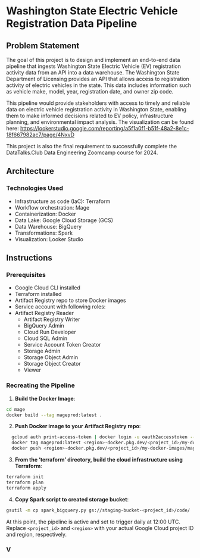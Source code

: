 # Washington State Electric Vehicle Registration Data Pipeline

## Problem Statement

The goal of this project is to design and implement an end-to-end data pipeline that ingests Washington State Electric Vehicle (EV) registration activity data from an API into a data warehouse. The Washington State Department of Licensing provides an API that allows access to registration activity of electric vehicles in the state. This data includes information such as vehicle make, model, year, registration date, and owner zip code.

This pipeline would provide stakeholders with access to timely and reliable data on electric vehicle registration activity in Washington State, enabling them to make informed decisions related to EV policy, infrastructure planning, and environmental impact analysis. The visualization can be found here: https://lookerstudio.google.com/reporting/a5f1a0f1-b51f-48a2-8e1c-18f667982ac7/page/4NxvD

This project is also the final requirement to successfully complete the DataTalks.Club Data Engineering Zoomcamp course for 2024.

## Architecture



### Technologies Used

- Infrastructure as code (IaC): Terraform
- Workflow orchestration: Mage
- Containerization: Docker
- Data Lake: Google Cloud Storage (GCS)
- Data Warehouse: BigQuery
- Transformations: Spark
- Visualization: Looker Studio

## Instructions

### Prerequisites

- Google Cloud CLI installed
- Terraform installed
- Artifact Registry repo to store Docker images
- Service account with following roles:
- Artifact Registry Reader
  - Artifact Registry Writer
  - BigQuery Admin
  - Cloud Run Developer
  - Cloud SQL Admin
  - Service Account Token Creator
  - Storage Admin
  - Storage Object Admin
  - Storage Object Creator
  - Viewer

### Recreating the Pipeline

1. **Build the Docker Image**:

```sh
cd mage
docker build --tag mageprod:latest .
```

2. **Push Docker image to your Artifact Registry repo**:

```sh
  gcloud auth print-access-token | docker login -u oauth2accesstoken --password-stdin https://<region>-docker.pkg.dev/<project_id>/my-docker-images
  docker tag mageprod:latest <region>-docker.pkg.dev/<project_id>/my-docker-images/mageprod:latest
  docker push <region>-docker.pkg.dev/<project_id>/my-docker-images/mageprod:latest
```

3. **From the ‘terraform’ directory, build the cloud infrastructure using Terraform**:

```sh
terraform init
terraform plan
terraform apply
```

4. **Copy Spark script to created storage bucket**:

```sh
gsutil -m cp spark_bigquery.py gs://staging-bucket-<project_id>/code/
```

At this point, the pipeline is active and set to trigger daily at 12:00 UTC.
Replace `<project_id>` and `<region>` with your actual Google Cloud project ID and region, respectively.

### V
